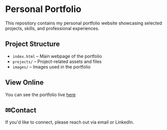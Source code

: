 # Personal Portfolio

This repository contains my personal portfolio website showcasing selected projects, skills, and professional experiences.

## Project Structure
- `index.html` – Main webpage of the portfolio
- `projects/` – Project-related assets and files
- `images/` – Images used in the portfolio

## View Online
You can see the portfolio live [here](https://amandarizki.github.io/Personal-Portfolio/)

## ✉Contact
If you'd like to connect, please reach out via email or LinkedIn.
